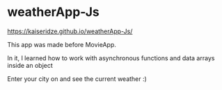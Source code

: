# weatherApp-Js
https://kaiseridze.github.io/weatherApp-Js/

This app was made before MovieApp.

In it, I learned how to work with asynchronous functions and data arrays inside an object

Enter your city on and see the current weather :)
